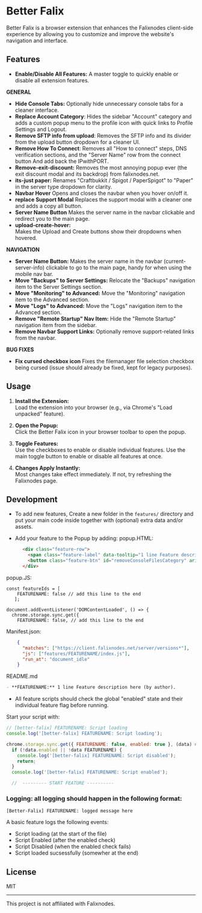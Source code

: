 # Better Falix

Better Falix is a browser extension that enhances the Falixnodes client-side experience by allowing you to customize and improve the website's navigation and interface.

## Features
- **Enable/Disable All Features:** A master toggle to quickly enable or disable all extension features.

**GENERAL**
- **Hide Console Tabs:**
 Optionally hide unnecessary console tabs for a cleaner interface.
- **Replace Account Category**: 
Hides the sidebar "Account" category and adds a custom popup menu to the profile icon with quick links to Profile Settings and Logout.
- **Remove SFTP info from upload**: 
Removes the SFTP info and its divider from the upload button dropdown for a cleaner UI.
- **Remove How To Connect**: 
Removes all "How to connect" steps, DNS verification sections, and the "Server Name" row from the connect button And add back the IPwithPORT.
- **Remove-exit-discount:** 
Removes the most annoying popup ever (the exit discount modal and its backdrop) from falixnodes.net.
- **its-just paper:** 
Renames "Craftbukkit / Spigot / PaperSpigot" to "Paper" in the server type dropdown for clarity.
- **Navbar Hover**
Opens and closes the navbar when you hover on/off it.
- **replace Support Modal**
Replaces the support modal with a cleaner one and adds a copy all button.
- **Server Name Button**
Makes the server name in the navbar clickable and redirect you to the main page.
- **upload-create-hover:**  
Makes the Upload and Create buttons show their dropdowns when hovered.

**NAVIGATION**
- **Server Name Button:** Makes the server name in the navbar (current-server-info) clickable to go to the main page, handy for when using the mobile nav bar.
- **Move "Backups" to Server Settings:** 
Relocate the "Backups" navigation item to the Server Settings section.
- **Move "Monitoring" to Advanced:** 
Move the "Monitoring" navigation item to the Advanced section.
- **Move "Logs" to Advanced:** 
Move the "Logs" navigation item to the Advanced section.
- **Remove "Remote Startup" Nav Item:** 
Hide the "Remote Startup" navigation item from the sidebar.
- **Remove Navbar Support Links:** 
Optionally remove support-related links from the navbar.

**BUG FIXES**
- **Fix cursed checkbox icon**
Fixes the filemanager file selection checkbox being cursed (issue should already be fixed, kept for legacy purposes).


## Usage

1. **Install the Extension:**  
   Load the extension into your browser (e.g., via Chrome's "Load unpacked" feature).

2. **Open the Popup:**  
   Click the Better Falix icon in your browser toolbar to open the popup.

3. **Toggle Features:**  
   Use the checkboxes to enable or disable individual features. Use the main toggle button to enable or disable all features at once.

4. **Changes Apply Instantly:**  
   Most changes take effect immediately. If not, try refreshing the Falixnodes page.

## Development

- To add new features, Create a new folder in the `features/` directory and put your main code inside together with (optional) extra data and/or assets.

- Add your feature to the Popup by adding:
popup.HTML:
```html
      <div class="feature-row">
        <span class="feature-label" data-tooltip="1 line Feature description here (by author).">FEATURE NAME</span>
        <button class="feature-btn" id="removeConsoleFilesCategory" aria-pressed="false" tabindex="0"><span class="dot"></span></button>
      </div>
```
popup.JS:
```JS
const featureIds = [
    FEATURENAME: false // add this line to the end
   ];
```
```JS
document.addEventListener('DOMContentLoaded', () => {
  chrome.storage.sync.get({
    FEATURENAME: false, // add this line to the end
```

Manifest.json:
```json
    {
      "matches": ["https://client.falixnodes.net/server/versions*"],
      "js": ["features/FEATURENAME/index.js"],
      "run_at": "document_idle"
    }
```
README.md
```md
- **FEATURENAME:** 1 line Feature description here (by author).
```

- All feature scripts should check the global "enabled" state and their individual feature flag before running.

Start your script with:
```js
// [better-falix] FEATURENAME: Script loading
console.log('[better-falix] FEATURENAME: Script loading');

chrome.storage.sync.get({ FEATURENAME: false, enabled: true }, (data) => {
  if (!data.enabled || !data FEATURENAME) {
    console.log('[better-falix] FEATURENAME: Script disabled');
    return;
  }
  console.log('[better-falix] FEATURENAME: Script enabled');

  //  --------- START FEATURE ----------
```
 ### Logging: all logging should happen in the following format:

```
[Better-Falix] FEATURENAME: logged message here
```

   A basic feature logs the following events:
   - Script loading (at the start of the file)
   - Script Enabled (after the enabled check)
   - Script Disabled (when the enabled check fails)
   - Script loaded sucsessfully (somewher at the end)

## License

MIT

---
This project is not affiliated with Falixnodes.
